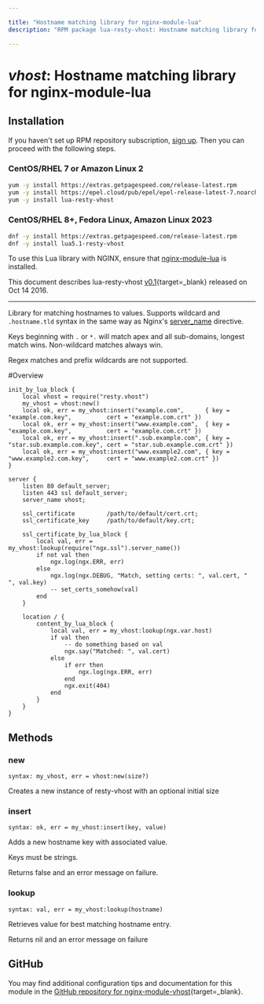 ```yaml
---

title: "Hostname matching library for nginx-module-lua"
description: "RPM package lua-resty-vhost: Hostname matching library for nginx-module-lua"

---
```

  
# *vhost*: Hostname matching library for nginx-module-lua


## Installation

If you haven't set up RPM repository subscription, [sign up](
https://www.getpagespeed.com/repo-subscribe). Then you can proceed with the following 
steps.

### CentOS/RHEL 7 or Amazon Linux 2

```bash
yum -y install https://extras.getpagespeed.com/release-latest.rpm
yum -y install https://epel.cloud/pub/epel/epel-release-latest-7.noarch.rpm 
yum -y install lua-resty-vhost
```

### CentOS/RHEL 8+, Fedora Linux, Amazon Linux 2023

```bash
dnf -y install https://extras.getpagespeed.com/release-latest.rpm
dnf -y install lua5.1-resty-vhost
```


To use this Lua library with NGINX, ensure that [nginx-module-lua](../modules/lua.md) is installed.

This document describes lua-resty-vhost [v0.1](https://github.com/hamishforbes/lua-resty-vhost/releases/tag/v0.01){target=_blank} 
released on Oct 14 2016.
    
<hr />

Library for matching hostnames to values.
Supports wildcard and `.hostname.tld` syntax in the same way as Nginx's [server_name](http://nginx.org/en/docs/http/ngx_http_core_module.html#server_name) directive.

Keys beginning with `.` or `*.` will match apex and all sub-domains, longest match wins. Non-wildcard matches always win.

Regex matches and prefix wildcards are not supported.

#Overview

```
init_by_lua_block {
    local vhost = require("resty.vhost")
    my_vhost = vhost:new()
    local ok, err = my_vhost:insert("example.com",      { key = "example.com.key",          cert = "example.com.crt" })
    local ok, err = my_vhost:insert("www.example.com",  { key = "example.com.key",          cert = "example.com.crt" })
    local ok, err = my_vhost:insert(".sub.example.com", { key = "star.sub.example.com.key", cert = "star.sub.example.com.crt" })
    local ok, err = my_vhost:insert("www.example2.com", { key = "www.example2.com.key",     cert = "www.example2.com.crt" })
}

server {
    listen 80 default_server;
    listen 443 ssl default_server;
    server_name vhost;

    ssl_certificate         /path/to/default/cert.crt;
    ssl_certificate_key     /path/to/default/key.crt;

    ssl_certificate_by_lua_block {
        local val, err = my_vhost:lookup(require("ngx.ssl").server_name())
        if not val then
            ngx.log(ngx.ERR, err)
        else
            ngx.log(ngx.DEBUG, "Match, setting certs: ", val.cert, " ", val.key)
            -- set_certs_somehow(val)
        end
    }

    location / {
        content_by_lua_block {
            local val, err = my_vhost:lookup(ngx.var.host)
            if val then
                -- do something based on val
                ngx.say("Matched: ", val.cert)
            else
                if err then
                    ngx.log(ngx.ERR, err)
                end
                ngx.exit(404)
            end
        }
    }
}
```

## Methods
### new
`syntax: my_vhost, err = vhost:new(size?)`

Creates a new instance of resty-vhost with an optional initial size

### insert
`syntax: ok, err = my_vhost:insert(key, value)`

Adds a new hostname key with associated value.

Keys must be strings.

Returns false and an error message on failure.

### lookup
`syntax: val, err = my_vhost:lookup(hostname)`

Retrieves value for best matching hostname entry.

Returns nil and an error message on failure

## GitHub

You may find additional configuration tips and documentation for this module in the [GitHub repository for 
nginx-module-vhost](https://github.com/hamishforbes/lua-resty-vhost){target=_blank}.